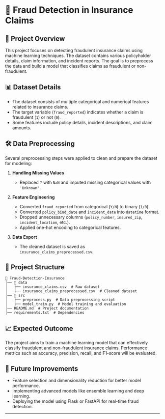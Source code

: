 # 🚀 Fraud Detection in Insurance Claims  

## 📌 Project Overview  
This project focuses on detecting fraudulent insurance claims using machine learning techniques. The dataset contains various policyholder details, claim information, and incident reports. The goal is to preprocess the data and build a model that classifies claims as fraudulent or non-fraudulent.  

## 📊 Dataset Details  
- The dataset consists of multiple categorical and numerical features related to insurance claims.  
- The target variable (`fraud_reported`) indicates whether a claim is fraudulent (`1`) or not (`0`).  
- Some features include policy details, incident descriptions, and claim amounts.  

## 🛠️ Data Preprocessing  
Several preprocessing steps were applied to clean and prepare the dataset for modeling:  

1. **Handling Missing Values**  
   - Replaced `?` with `NaN` and imputed missing categorical values with `'Unknown'`.  

2. **Feature Engineering**  
   - Converted `fraud_reported` from categorical (`Y/N`) to binary (`1/0`).  
   - Converted `policy_bind_date` and `incident_date` into `datetime` format.  
   - Dropped unnecessary columns (`policy_number`, `insured_zip`, `incident_location`, etc.).  
   - Applied one-hot encoding to categorical features.  

3. **Data Export**  
   - The cleaned dataset is saved as `insurance_claims_preprocessed.csv`.  

## 📂 Project Structure  
```
📁 Fraud-Detection-Insurance
│── 📂 data
│   ├── insurance_claims.csv  # Raw dataset
│   ├── insurance_claims_preprocessed.csv  # Cleaned dataset
│── 📂 src
│   ├── preprocess.py  # Data preprocessing script
│   ├── model_train.py  # Model training and evaluation
│── README.md  # Project documentation
│── requirements.txt  # Dependencies
```
## 📈 Expected Outcome  
The project aims to train a machine learning model that can effectively classify fraudulent and non-fraudulent insurance claims. Performance metrics such as accuracy, precision, recall, and F1-score will be evaluated.  

## 📌 Future Improvements  
- Feature selection and dimensionality reduction for better model performance.  
- Implementing advanced models like ensemble learning and deep learning.  
- Deploying the model using Flask or FastAPI for real-time fraud detection.  

---
